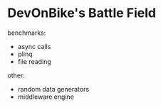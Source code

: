 # DevOnBike's Battle Field

benchmarks:
- async calls
- plinq 
- file reading

other:
- random data generators
- middleware engine


